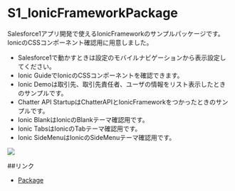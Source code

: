 S1_IonicFrameworkPackage
========================

Salesforce1アプリ開発で使えるIonicFrameworkのサンプルパッケージです。  
IonicのCSSコンポーネント確認用に用意しました。  
  
- Salesforce1で動かすときは設定のモバイルナビゲーションから表示設定してください。
- Ionic GuideでIonicのCSSコンポーネントを確認できます。
- Ionic Demoは取引先、取引先責任者、ユーザの情報をリスト表示したときのサンプルです。
- Chatter API StartupはChatterAPIとIonicFrameworkをつかったときのサンプルです。
- Ionic BlankはIonicのBlankテーマ確認用です。
- Ionic TabsはIonicのTabテーマ確認用です。
- Ionic SideMenuはIonicのSideMenuテーマ確認用です。
  
<img src="http://f.st-hatena.com/images/fotolife/t/tyoshikawa1106/20140607/20140607124256.png" />  

##リンク
- <a href="https://login.salesforce.com/packaging/installPackage.apexp?p0=04ti0000000LH6K">Package</a>
